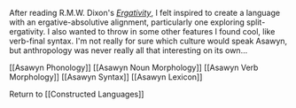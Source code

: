 After reading R.M.W. Dixon's [*Ergativity*](https://www.cambridge.org/mc/universitypress/subjects/languages-linguistics/grammar-and-syntax/ergativity), I felt inspired to create a language with an ergative-absolutive alignment, particularly one exploring split-ergativity. I also wanted to throw in some other features I found cool, like verb-final syntax. I'm not really for sure which culture would speak Asawyn, but anthropology was never really all that interesting on its own...

[[Asawyn Phonology]]
[[Asawyn Noun Morphology]]
[[Asawyn Verb Morphology]]
[[Asawyn Syntax]]
[[Asawyn Lexicon]]

Return to [[Constructed Languages]]